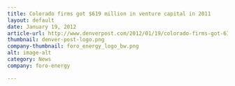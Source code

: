 ```yaml
---
title: Colorado firms got $619 million in venture capital in 2011
layout: default
date: January 19, 2012
article-url: http://www.denverpost.com/2012/01/19/colorado-firms-got-619-million-in-venture-capital-in-2011/
thumbnail: denver-post-logo.png
company-thumbnail: foro_energy_logo_bw.png
alt: image-alt
category: News
company: foro-energy

---
```

